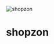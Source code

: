 ![shopzon](https://github.com/user-attachments/assets/eb1011f5-9a1d-4520-832a-2846a284f363)
# shopzon
